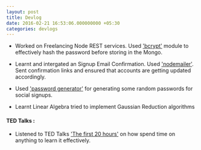 ```yaml
---
layout: post
title: Devlog
date: 2016-02-21 16:53:06.000000000 +05:30
categories: devlogs
---
```




* Worked on Freelancing Node REST services. Used ['bcrypt'](https://www.npmjs.com/package/bcrypt) module to effectively hash the password before storing in the Mongo.

* Learnt and intergated an Signup Email Confirmation. Used ['nodemailer'](https://www.npmjs.com/package/nodemailer). Sent confirmation links and ensured that accounts are getting updated accordingly.

* Used ['password generator'](https://github.com/bermi/password-generator) for generating some random passwords for social signups.


* Learnt Linear Algebra tried to implement Gaussian Reduction algorithms



#### TED Talks :

* Listened to TED Talks ['The first 20 hours'](https://www.youtube.com/watch?v=5MgBikgcWnY) on how spend time on anything to learn it effectively.


